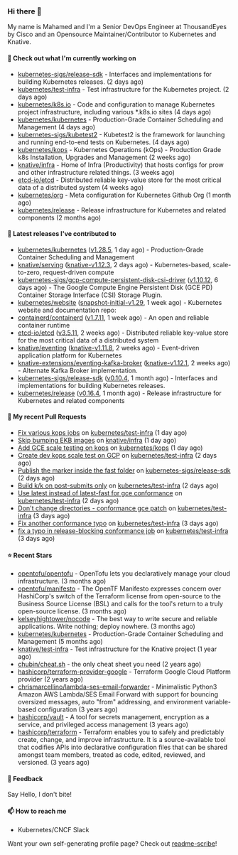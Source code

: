 ### Hi there 👋

My name is Mahamed and I'm a Senior DevOps Engineer at ThousandEyes by Cisco and an Opensource Maintainer/Contributor to Kubernetes and Knative.

#### 👷 Check out what I'm currently working on

- [kubernetes-sigs/release-sdk](https://github.com/kubernetes-sigs/release-sdk) - Interfaces and implementations for building Kubernetes releases. (2 days ago)
- [kubernetes/test-infra](https://github.com/kubernetes/test-infra) - Test infrastructure for the Kubernetes project. (2 days ago)
- [kubernetes/k8s.io](https://github.com/kubernetes/k8s.io) - Code and configuration to manage Kubernetes project infrastructure, including various *.k8s.io sites (4 days ago)
- [kubernetes/kubernetes](https://github.com/kubernetes/kubernetes) - Production-Grade Container Scheduling and Management (4 days ago)
- [kubernetes-sigs/kubetest2](https://github.com/kubernetes-sigs/kubetest2) - Kubetest2 is the framework for launching and running end-to-end tests on Kubernetes. (4 days ago)
- [kubernetes/kops](https://github.com/kubernetes/kops) - Kubernetes Operations (kOps) - Production Grade k8s Installation, Upgrades and Management (2 weeks ago)
- [knative/infra](https://github.com/knative/infra) - Home of Infra (Productivity) that hosts configs for prow and other infrastructure related things. (3 weeks ago)
- [etcd-io/etcd](https://github.com/etcd-io/etcd) - Distributed reliable key-value store for the most critical data of a distributed system (4 weeks ago)
- [kubernetes/org](https://github.com/kubernetes/org) - Meta configuration for Kubernetes Github Org (1 month ago)
- [kubernetes/release](https://github.com/kubernetes/release) - Release infrastructure for Kubernetes and related components (2 months ago)

#### 🔭 Latest releases I've contributed to

- [kubernetes/kubernetes](https://github.com/kubernetes/kubernetes) ([v1.28.5](https://github.com/kubernetes/kubernetes/releases/tag/v1.28.5), 1 day ago) - Production-Grade Container Scheduling and Management
- [knative/serving](https://github.com/knative/serving) ([knative-v1.12.3](https://github.com/knative/serving/releases/tag/knative-v1.12.3), 2 days ago) - Kubernetes-based, scale-to-zero, request-driven compute
- [kubernetes-sigs/gcp-compute-persistent-disk-csi-driver](https://github.com/kubernetes-sigs/gcp-compute-persistent-disk-csi-driver) ([v1.10.12](https://github.com/kubernetes-sigs/gcp-compute-persistent-disk-csi-driver/releases/tag/v1.10.12), 6 days ago) - The Google Compute Engine Persistent Disk (GCE PD) Container Storage Interface (CSI) Storage Plugin.
- [kubernetes/website](https://github.com/kubernetes/website) ([snapshot-initial-v1.29](https://github.com/kubernetes/website/releases/tag/snapshot-initial-v1.29), 1 week ago) - Kubernetes website and documentation repo: 
- [containerd/containerd](https://github.com/containerd/containerd) ([v1.7.11](https://github.com/containerd/containerd/releases/tag/v1.7.11), 1 week ago) - An open and reliable container runtime
- [etcd-io/etcd](https://github.com/etcd-io/etcd) ([v3.5.11](https://github.com/etcd-io/etcd/releases/tag/v3.5.11), 2 weeks ago) - Distributed reliable key-value store for the most critical data of a distributed system
- [knative/eventing](https://github.com/knative/eventing) ([knative-v1.11.8](https://github.com/knative/eventing/releases/tag/knative-v1.11.8), 2 weeks ago) - Event-driven application platform for Kubernetes
- [knative-extensions/eventing-kafka-broker](https://github.com/knative-extensions/eventing-kafka-broker) ([knative-v1.12.1](https://github.com/knative-extensions/eventing-kafka-broker/releases/tag/knative-v1.12.1), 2 weeks ago) - Alternate Kafka Broker implementation.
- [kubernetes-sigs/release-sdk](https://github.com/kubernetes-sigs/release-sdk) ([v0.10.4](https://github.com/kubernetes-sigs/release-sdk/releases/tag/v0.10.4), 1 month ago) - Interfaces and implementations for building Kubernetes releases.
- [kubernetes/release](https://github.com/kubernetes/release) ([v0.16.4](https://github.com/kubernetes/release/releases/tag/v0.16.4), 1 month ago) - Release infrastructure for Kubernetes and related components

#### 🔨 My recent Pull Requests

- [Fix various kops jobs](https://github.com/kubernetes/test-infra/pull/31494) on [kubernetes/test-infra](https://github.com/kubernetes/test-infra) (1 day ago)
- [Skip bumping EKB images](https://github.com/knative/infra/pull/303) on [knative/infra](https://github.com/knative/infra) (1 day ago)
- [Add GCE scale testing on kops](https://github.com/kubernetes/kops/pull/16181) on [kubernetes/kops](https://github.com/kubernetes/kops) (1 day ago)
- [Create dev kops scale test on GCP](https://github.com/kubernetes/test-infra/pull/31489) on [kubernetes/test-infra](https://github.com/kubernetes/test-infra) (2 days ago)
- [Publish the marker inside the fast folder](https://github.com/kubernetes-sigs/release-sdk/pull/291) on [kubernetes-sigs/release-sdk](https://github.com/kubernetes-sigs/release-sdk) (2 days ago)
- [Build k/k on post-submits only](https://github.com/kubernetes/test-infra/pull/31487) on [kubernetes/test-infra](https://github.com/kubernetes/test-infra) (2 days ago)
- [Use latest instead of latest-fast for gce conformance](https://github.com/kubernetes/test-infra/pull/31486) on [kubernetes/test-infra](https://github.com/kubernetes/test-infra) (2 days ago)
- [Don&#39;t change directories - conformance gce patch](https://github.com/kubernetes/test-infra/pull/31478) on [kubernetes/test-infra](https://github.com/kubernetes/test-infra) (3 days ago)
- [Fix another conformance typo](https://github.com/kubernetes/test-infra/pull/31476) on [kubernetes/test-infra](https://github.com/kubernetes/test-infra) (3 days ago)
- [fix a typo in release-blocking conformance job](https://github.com/kubernetes/test-infra/pull/31474) on [kubernetes/test-infra](https://github.com/kubernetes/test-infra) (3 days ago)

#### ⭐ Recent Stars

- [opentofu/opentofu](https://github.com/opentofu/opentofu) - OpenTofu lets you declaratively manage your cloud infrastructure. (3 months ago)
- [opentofu/manifesto](https://github.com/opentofu/manifesto) - The OpenTF Manifesto expresses concern over HashiCorp&#39;s switch of the Terraform license from open-source to the Business Source License (BSL) and calls for the tool&#39;s return to a truly open-source license. (3 months ago)
- [kelseyhightower/nocode](https://github.com/kelseyhightower/nocode) - The best way to write secure and reliable applications. Write nothing; deploy nowhere. (3 months ago)
- [kubernetes/kubernetes](https://github.com/kubernetes/kubernetes) - Production-Grade Container Scheduling and Management (5 months ago)
- [knative/test-infra](https://github.com/knative/test-infra) - Test infrastructure for the Knative project (1 year ago)
- [chubin/cheat.sh](https://github.com/chubin/cheat.sh) - the only cheat sheet you need (2 years ago)
- [hashicorp/terraform-provider-google](https://github.com/hashicorp/terraform-provider-google) - Terraform Google Cloud Platform provider (2 years ago)
- [chrismarcellino/lambda-ses-email-forwarder](https://github.com/chrismarcellino/lambda-ses-email-forwarder) - Minimalistic Python3 Amazon AWS Lambda/SES Email Forward with support for bouncing oversized messages, auto &#34;from&#34; addressing, and environment variable-based configuration (3 years ago)
- [hashicorp/vault](https://github.com/hashicorp/vault) - A tool for secrets management, encryption as a service, and privileged access management (3 years ago)
- [hashicorp/terraform](https://github.com/hashicorp/terraform) - Terraform enables you to safely and predictably create, change, and improve infrastructure. It is a source-available tool that codifies APIs into declarative configuration files that can be shared amongst team members, treated as code, edited, reviewed, and versioned. (3 years ago)

#### 💬 Feedback

Say Hello, I don't bite!

#### 📫 How to reach me

- Kubernetes/CNCF Slack

Want your own self-generating profile page? Check out [readme-scribe](https://github.com/muesli/readme-scribe)!


